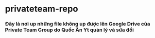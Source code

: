 # privateteam-repo

### Đây là nơi up những file không up được lên Google Drive của Private Team Group do Quốc Ân Yt quản lý và sửa đổi
